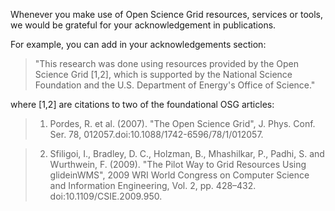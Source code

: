 [title]:- "Acknowledging the Open Science Grid"

Whenever you make use of Open Science Grid resources, services or tools, we would be grateful for your acknowledgement in publications. 

For example, you can add in your acknowledgements section:
 
> "This research was done using resources provided by the Open Science Grid [1,2], which is supported by the National Science Foundation and the U.S. Department of Energy's Office of Science." 

where [1,2] are citations to two of the foundational OSG articles:

> 1) Pordes, R. et al. (2007). "The Open Science Grid", J. Phys. Conf. Ser. 78, 012057.doi:10.1088/1742-6596/78/1/012057.

> 2) Sfiligoi, I., Bradley, D. C., Holzman, B., Mhashilkar, P., Padhi, S. and Wurthwein, F. (2009). "The Pilot Way to Grid Resources Using glideinWMS", 2009 WRI World Congress on Computer Science and Information Engineering, Vol. 2, pp. 428–432. doi:10.1109/CSIE.2009.950.
 
